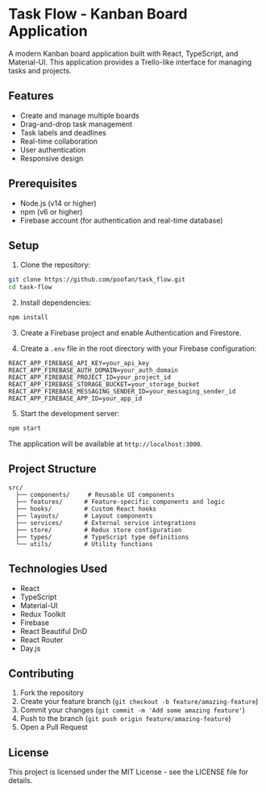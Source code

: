 # Task Flow - Kanban Board Application

A modern Kanban board application built with React, TypeScript, and Material-UI. This application provides a Trello-like interface for managing tasks and projects.

## Features

- Create and manage multiple boards
- Drag-and-drop task management
- Task labels and deadlines
- Real-time collaboration
- User authentication
- Responsive design

## Prerequisites

- Node.js (v14 or higher)
- npm (v6 or higher)
- Firebase account (for authentication and real-time database)

## Setup

1. Clone the repository:
```bash
git clone https://github.com/poofan/task_flow.git
cd task-flow
```

2. Install dependencies:
```bash
npm install
```

3. Create a Firebase project and enable Authentication and Firestore.

4. Create a `.env` file in the root directory with your Firebase configuration:
```
REACT_APP_FIREBASE_API_KEY=your_api_key
REACT_APP_FIREBASE_AUTH_DOMAIN=your_auth_domain
REACT_APP_FIREBASE_PROJECT_ID=your_project_id
REACT_APP_FIREBASE_STORAGE_BUCKET=your_storage_bucket
REACT_APP_FIREBASE_MESSAGING_SENDER_ID=your_messaging_sender_id
REACT_APP_FIREBASE_APP_ID=your_app_id
```

5. Start the development server:
```bash
npm start
```

The application will be available at `http://localhost:3000`.

## Project Structure

```
src/
  ├── components/     # Reusable UI components
  ├── features/      # Feature-specific components and logic
  ├── hooks/         # Custom React hooks
  ├── layouts/       # Layout components
  ├── services/      # External service integrations
  ├── store/         # Redux store configuration
  ├── types/         # TypeScript type definitions
  └── utils/         # Utility functions
```

## Technologies Used

- React
- TypeScript
- Material-UI
- Redux Toolkit
- Firebase
- React Beautiful DnD
- React Router
- Day.js

## Contributing

1. Fork the repository
2. Create your feature branch (`git checkout -b feature/amazing-feature`)
3. Commit your changes (`git commit -m 'Add some amazing feature'`)
4. Push to the branch (`git push origin feature/amazing-feature`)
5. Open a Pull Request

## License

This project is licensed under the MIT License - see the LICENSE file for details.
